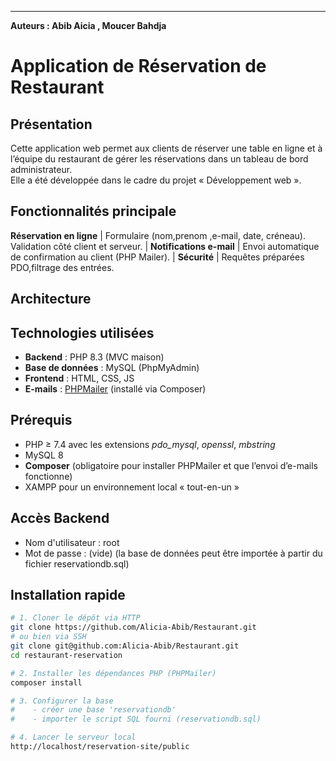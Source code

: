 ***
**Auteurs : 
Abib Aicia , Moucer Bahdja**

# Application de Réservation de Restaurant

## Présentation
Cette application web permet aux clients de réserver une table en ligne et à l’équipe du restaurant de gérer les réservations dans un tableau de bord administrateur.  
Elle a été développée dans le cadre du projet « Développement web ».

## Fonctionnalités principale
 **Réservation en ligne** | Formulaire (nom,prenom ,e-mail, date, créneau). Validation côté client et serveur. |
 **Notifications e-mail** | Envoi automatique de confirmation au client (PHP Mailer). |
 **Sécurité** | Requêtes préparées PDO,filtrage des entrées.

## Architecture


## Technologies utilisées
- **Backend** : PHP 8.3 (MVC maison)
- **Base de données** : MySQL (PhpMyAdmin)
- **Frontend** : HTML, CSS, JS
- **E-mails** : [PHPMailer](https://github.com/PHPMailer/PHPMailer) (installé via Composer)

## Prérequis
- PHP ≥ 7.4 avec les extensions *pdo_mysql*, *openssl*, *mbstring*
- MySQL 8
- **Composer** (obligatoire pour installer PHPMailer et que l’envoi d’e-mails fonctionne)
- XAMPP pour un environnement local « tout-en-un »
  
## Accès Backend
- Nom d'utilisateur : root
- Mot de passe : (vide)
  (la base de données peut être importée à partir du fichier reservationdb.sql)

## Installation rapide

```bash
# 1. Cloner le dépôt via HTTP
git clone https://github.com/Alicia-Abib/Restaurant.git 
# ou bien via SSH
git clone git@github.com:Alicia-Abib/Restaurant.git
cd restaurant-reservation

# 2. Installer les dépendances PHP (PHPMailer)
composer install

# 3. Configurer la base
#    - créer une base 'reservationdb'
#    - importer le script SQL fourni (reservationdb.sql)

# 4. Lancer le serveur local
http://localhost/reservation-site/public
``` 
